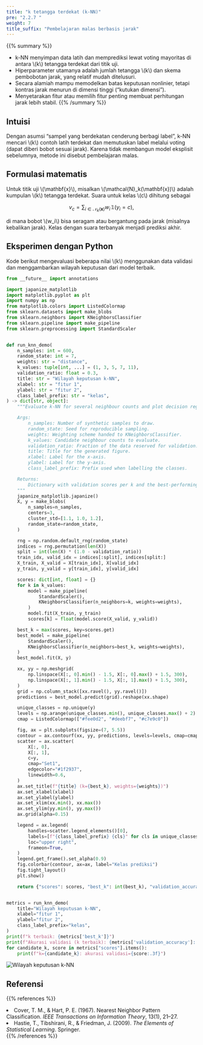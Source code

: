 ```yaml
---
title: "k tetangga terdekat (k-NN)"
pre: "2.2.7 "
weight: 7
title_suffix: "Pembelajaran malas berbasis jarak"
---
```


{{% summary %}}
- k-NN menyimpan data latih dan memprediksi lewat voting mayoritas di antara \\(k\\) tetangga terdekat dari titik uji.
- Hiperparameter utamanya adalah jumlah tetangga \\(k\\) dan skema pembobotan jarak, yang relatif mudah ditelusuri.
- Secara alamiah mampu memodelkan batas keputusan nonlinier, tetapi kontras jarak menurun di dimensi tinggi (“kutukan dimensi”).
- Menyetarakan fitur atau memilih fitur penting membuat perhitungan jarak lebih stabil.
{{% /summary %}}

## Intuisi
Dengan asumsi “sampel yang berdekatan cenderung berbagi label”, k-NN mencari \\(k\\) contoh latih terdekat dan memutuskan label melalui voting (dapat diberi bobot sesuai jarak). Karena tidak membangun model eksplisit sebelumnya, metode ini disebut pembelajaran malas.

## Formulasi matematis
Untuk titik uji \\(\mathbf{x}\\), misalkan \\(\mathcal{N}_k(\mathbf{x})\\) adalah kumpulan \\(k\\) tetangga terdekat. Suara untuk kelas \\(c\\) dihitung sebagai

$$
v_c = \sum_{i \in \mathcal{N}_k(\mathbf{x})} w_i \,\mathbb{1}(y_i = c),
$$

di mana bobot \\(w_i\\) bisa seragam atau bergantung pada jarak (misalnya kebalikan jarak). Kelas dengan suara terbanyak menjadi prediksi akhir.

## Eksperimen dengan Python
Kode berikut mengevaluasi beberapa nilai \\(k\\) menggunakan data validasi dan menggambarkan wilayah keputusan dari model terbaik.

```python
from __future__ import annotations

import japanize_matplotlib
import matplotlib.pyplot as plt
import numpy as np
from matplotlib.colors import ListedColormap
from sklearn.datasets import make_blobs
from sklearn.neighbors import KNeighborsClassifier
from sklearn.pipeline import make_pipeline
from sklearn.preprocessing import StandardScaler


def run_knn_demo(
    n_samples: int = 600,
    random_state: int = 7,
    weights: str = "distance",
    k_values: tuple[int, ...] = (1, 3, 5, 7, 11),
    validation_ratio: float = 0.3,
    title: str = "Wilayah keputusan k-NN",
    xlabel: str = "fitur 1",
    ylabel: str = "fitur 2",
    class_label_prefix: str = "kelas",
) -> dict[str, object]:
    """Evaluate k-NN for several neighbour counts and plot decision regions.

    Args:
        n_samples: Number of synthetic samples to draw.
        random_state: Seed for reproducible sampling.
        weights: Weighting scheme handed to KNeighborsClassifier.
        k_values: Candidate neighbour counts to evaluate.
        validation_ratio: Fraction of the data reserved for validation.
        title: Title for the generated figure.
        xlabel: Label for the x-axis.
        ylabel: Label for the y-axis.
        class_label_prefix: Prefix used when labelling the classes.

    Returns:
        Dictionary with validation scores per k and the best-performing k.
    """
    japanize_matplotlib.japanize()
    X, y = make_blobs(
        n_samples=n_samples,
        centers=3,
        cluster_std=[1.1, 1.0, 1.2],
        random_state=random_state,
    )

    rng = np.random.default_rng(random_state)
    indices = rng.permutation(len(X))
    split = int(len(X) * (1.0 - validation_ratio))
    train_idx, valid_idx = indices[:split], indices[split:]
    X_train, X_valid = X[train_idx], X[valid_idx]
    y_train, y_valid = y[train_idx], y[valid_idx]

    scores: dict[int, float] = {}
    for k in k_values:
        model = make_pipeline(
            StandardScaler(),
            KNeighborsClassifier(n_neighbors=k, weights=weights),
        )
        model.fit(X_train, y_train)
        scores[k] = float(model.score(X_valid, y_valid))

    best_k = max(scores, key=scores.get)
    best_model = make_pipeline(
        StandardScaler(),
        KNeighborsClassifier(n_neighbors=best_k, weights=weights),
    )
    best_model.fit(X, y)

    xx, yy = np.meshgrid(
        np.linspace(X[:, 0].min() - 1.5, X[:, 0].max() + 1.5, 300),
        np.linspace(X[:, 1].min() - 1.5, X[:, 1].max() + 1.5, 300),
    )
    grid = np.column_stack([xx.ravel(), yy.ravel()])
    predictions = best_model.predict(grid).reshape(xx.shape)

    unique_classes = np.unique(y)
    levels = np.arange(unique_classes.min(), unique_classes.max() + 2) - 0.5
    cmap = ListedColormap(["#fee0d2", "#deebf7", "#c7e9c0"])

    fig, ax = plt.subplots(figsize=(7, 5.5))
    contour = ax.contourf(xx, yy, predictions, levels=levels, cmap=cmap, alpha=0.85)
    scatter = ax.scatter(
        X[:, 0],
        X[:, 1],
        c=y,
        cmap="Set1",
        edgecolor="#1f2937",
        linewidth=0.6,
    )
    ax.set_title(f"{title} (k={best_k}, weights={weights})")
    ax.set_xlabel(xlabel)
    ax.set_ylabel(ylabel)
    ax.set_xlim(xx.min(), xx.max())
    ax.set_ylim(yy.min(), yy.max())
    ax.grid(alpha=0.15)

    legend = ax.legend(
        handles=scatter.legend_elements()[0],
        labels=[f"{class_label_prefix} {cls}" for cls in unique_classes],
        loc="upper right",
        frameon=True,
    )
    legend.get_frame().set_alpha(0.9)
    fig.colorbar(contour, ax=ax, label="Kelas prediksi")
    fig.tight_layout()
    plt.show()

    return {"scores": scores, "best_k": int(best_k), "validation_accuracy": scores[best_k]}


metrics = run_knn_demo(
    title="Wilayah keputusan k-NN",
    xlabel="fitur 1",
    ylabel="fitur 2",
    class_label_prefix="kelas",
)
print(f"k terbaik: {metrics['best_k']}")
print(f"Akurasi validasi (k terbaik): {metrics['validation_accuracy']:.3f}")
for candidate_k, score in metrics["scores"].items():
    print(f"k={candidate_k}: akurasi validasi={score:.3f}")

```


![Wilayah keputusan k-NN](/images/basic/classification/knn_block01_id.png)

## Referensi
{{% references %}}
<li>Cover, T. M., &amp; Hart, P. E. (1967). Nearest Neighbor Pattern Classification. <i>IEEE Transactions on Information Theory</i>, 13(1), 21–27.</li>
<li>Hastie, T., Tibshirani, R., &amp; Friedman, J. (2009). <i>The Elements of Statistical Learning</i>. Springer.</li>
{{% /references %}}
